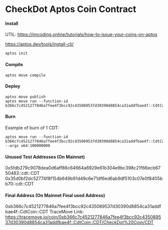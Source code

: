 # CheckDot Aptos Coin Contract

#### Install

UTIL: https://imcoding.online/tutorials/how-to-issue-your-coins-on-aptos

https://aptos.dev/tools/install-cli/

`aptos init`

#### Compile

`aptos move compile`

#### Deploy

```shell
aptos move publish
aptos move run --function-id b366c7c4521277846a7fee4f3bcc92c435089537d30390d8854ca31addfbae4f::CdtCoin::init
```

#### Burn

Example of burn of 1 CDT:

```
aptos move run --function-id b366c7c4521277846a7fee4f3bcc92c435089537d30390d8854ca31addfbae4f::CdtCoin::burn_amount --args u64:100000000
```

#### Unused Test Addresses (On Mainnet)

0x5fdb279c9078dea0d6aff86c64664a6929e61b304e9bc398c21f66ecb6750483::cdt::CDT
0x35d0bf2dc52774f8f154b649b91d49c6e71df6ed6ab9df5103c07e0f8405bb70::cdt::CDT

#### Final Address (On Mainnet Final used Address)

0xb366c7c4521277846a7fee4f3bcc92c435089537d30390d8854ca31addfbae4f::CdtCoin::CDT
TraceMove Link: https://tracemove.io/coin/0xb366c7c4521277846a7fee4f3bcc92c435089537d30390d8854ca31addfbae4f::CdtCoin::CDT/CheckDot%20Coin/CDT
